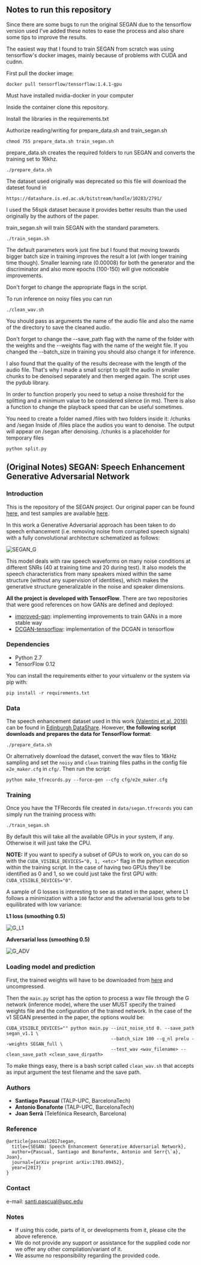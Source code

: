 ## Notes to run this repository

Since there are some bugs to run the original SEGAN due to the tensorflow version used I've added these notes to ease the process and also share some tips to improve the results.

The easiest way that I found to train SEGAN from scratch was using tensorflow's docker images, mainly because of problems with CUDA and cudnn.

First pull the docker image:

	docker pull tensorflow/tensorflow:1.4.1-gpu 

Must have installed nvidia-docker in your computer

Inside the container clone this repository.

Install the libraries in the requirements.txt 

Authorize reading/writing for prepare\_data.sh and train\_segan.sh

	chmod 755 prepare_data.sh train_segan.sh

prepare\_data.sh creates the required folders to run SEGAN and converts the training set to 16khz.

	./prepare_data.sh
	
The dataset used originally was deprecated so this file will download the dateset found in

	https://datashare.is.ed.ac.uk/bitstream/handle/10283/2791/

I used the 56spk dataset because it provides better results than the used originally by the authors of the paper.

train_segan.sh will train SEGAN with the standard parameters.

	./train_segan.sh

The default parameters work just fine but I found that moving towards bigger batch size in training improves the result a lot (with longer training time though). Smaller learning rate (0.00008) for both the generator and the discriminator and also more epochs (100-150) will give noticeable improvements.

Don't forget to change the appropriate flags in the script.

To run inference on noisy files you can run 

	./clean_wav.sh
	
You should pass as arguments the name of the audio file and also the name of the directory to save the cleaned audio. 

Don't forget to change the --save\_path flag with the name of the folder with the weights and the --weights flag with the name of the weight file. If you changed the --batch\_size in training you should also change it for inference.

I also found that the quality of the results decrease with the length of the audio file. That's why I made a small script to split the audio in smaller chunks to be denoised separately and then merged again. The script uses the pydub library.

In order to function properly you need to setup a noise threshold for the splitting and a minimum value to be considered silence (in ms). There is also a function to change the playback speed that can be useful sometimes.

You need to create a folder named /files with two folders inside it: /chunks and /segan
Inside of /files place the audios you want to denoise. The output will appear on /segan after denoising. /chunks is a placeholder for temporary files

	python split.py


## (Original Notes) SEGAN: Speech Enhancement Generative Adversarial Network

### Introduction

This is the repository of the SEGAN project. Our original paper can be found [here](https://arxiv.org/abs/1703.09452), and test samples are available [here](http://veu.talp.cat/segan/).

In this work a Generative Adversarial approach has been taken to do speech enhancement (i.e. removing noise from corrupted speech signals) with a fully convolutional architecture schematized as follows:

![SEGAN_G](assets/segan_g.png)

This model deals with raw speech waveforms on many noise conditions at different SNRs (40 at training time and 20 during test). It also models the speech characteristics from many speakers mixed within the same structure (without any supervision of identities), which makes the generative structure generalizable in the noise and speaker dimensions.

**All the project is developed with TensorFlow**. There are two repositories that were good references on how GANs are defined and deployed:

* [improved-gan](https://github.com/openai/improved-gan): implementing improvements to train GANs in a more stable way
*  [DCGAN-tensorflow](https://github.com/carpedm20/DCGAN-tensorflow): implementation of the DCGAN in tensorflow

### Dependencies

* Python 2.7
* TensorFlow 0.12

You can install the requirements either to your virtualenv or the system via pip with:

```
pip install -r requirements.txt
```

### Data

The speech enhancement dataset used in this work [(Valentini et al. 2016)](http://ssw9.net/papers/ssw9_PS2-4_Valentini-Botinhao.pdf) can be found in [Edinburgh DataShare](http://datashare.is.ed.ac.uk/handle/10283/1942). However, **the following script downloads and prepares the data for TensorFlow format**:

```
./prepare_data.sh
```

Or alternatively download the dataset, convert the wav files to 16kHz sampling and set the `noisy` and `clean` training files paths in the config file `e2e_maker.cfg` in `cfg/`. Then run the script:

```
python make_tfrecords.py --force-gen --cfg cfg/e2e_maker.cfg
```

### Training

Once you have the TFRecords file created in `data/segan.tfrecords` you can simply run the training process with:

```
./train_segan.sh
```

By default this will take all the available GPUs in your system, if any. Otherwise it will just take the CPU.

**NOTE:** If you want to specify a subset of GPUs to work on, you can do so with the `CUDA_VISIBLE_DEVICES="0, 1, <etc>"` flag in the python execution within the training script. In the case of having two GPUs they'll be identified as 0 and 1, so we could just take the first GPU with: `CUDA_VISIBLE_DEVICES="0"`.

A sample of G losses is interesting to see as stated in the paper, where L1 follows a minimization with a `100` factor and the adversarial loss gets to be equilibrated with low variance:

**L1 loss (smoothing 0.5)**

![G_L1](assets/g_l1_loss.png)

**Adversarial loss (smoothing 0.5)**

![G_ADV](assets/g_adv_loss.png)

### Loading model and prediction

First, the trained weights will have to be downloaded from [here](http://veu.talp.cat/segan/release_weights/segan_v1.1.tar.gz) and uncompressed.

Then the `main.py` script has the option to process a wav file through the G network (inference mode), where the user MUST specify the trained weights file and the configuration of the trained network. In the case of the v1 SEGAN presented in the paper, the options would be:

```
CUDA_VISIBLE_DEVICES="" python main.py --init_noise_std 0. --save_path segan_v1.1 \
                                       --batch_size 100 --g_nl prelu --weights SEGAN_full \
                                       --test_wav <wav_filename> --clean_save_path <clean_save_dirpath>
```

To make things easy, there is a bash script called `clean_wav.sh` that accepts as input argument the test filename and
the save path.

### Authors

* **Santiago Pascual** (TALP-UPC, BarcelonaTech)
* **Antonio Bonafonte** (TALP-UPC, BarcelonaTech)
* **Joan Serrà** (Telefónica Research, Barcelona)

### Reference

```
@article{pascual2017segan,
  title={SEGAN: Speech Enhancement Generative Adversarial Network},
  author={Pascual, Santiago and Bonafonte, Antonio and Serr{\`a}, Joan},
  journal={arXiv preprint arXiv:1703.09452},
  year={2017}
}
```

### Contact

e-mail: santi.pascual@upc.edu

### Notes

* If using this code, parts of it, or developments from it, please cite the above reference.
* We do not provide any support or assistance for the supplied code nor we offer any other compilation/variant of it.
* We assume no responsibility regarding the provided code.
